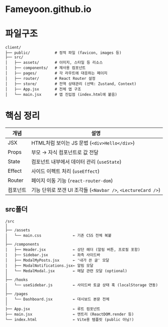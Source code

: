 # Fameyoon.github.io

# 파일구조
```plaintext
client/
├── public/           # 정적 파일 (favicon, images 등)
├── src/
│   ├── assets/       # 이미지, 스타일 등 리소스
│   ├── components/   # 재사용 컴포넌트
│   ├── pages/        # 각 라우트에 대응하는 페이지
│   ├── router/       # React Router 설정
│   ├── store/        # 전역 상태관리 (선택: Zustand, Context)
│   ├── App.jsx       # 전체 앱 구조
│   └── main.jsx      # 앱 진입점 (index.html에 붙음)
```

# 핵심 정리
| 개념     | 설명                                                 |
| ------ | -------------------------------------------------- |
| JSX    | HTML처럼 보이는 JS 문법 (`<div>Hello</div>`)              |
| Props  | 부모 → 자식 컴포넌트로 값 전달                                 |
| State  | 컴포넌트 내부에서 데이터 관리 (`useState`)                      |
| Effect | 사이드 이펙트 처리 (`useEffect`)                           |
| Router | 페이지 이동 기능 (`react-router-dom`)                     |
| 컴포넌트   | 기능 단위로 쪼갠 UI 조각들 (`<Navbar />`, `<LectureCard />`) |

## src폴더
```plaintext
/src
│
├── /assets
│   └── main.css              ← 기존 CSS 전체 복붙
│
├── /components
│   ├── Header.jsx            ← 상단 헤더 (알림 버튼, 프로필 포함)
│   ├── Sidebar.jsx           ← 좌측 사이드바
│   ├── ModalMyPosts.jsx      ← '내가 쓴 글' 모달
│   ├── ModalNotifications.jsx← 알림 모달
│   └── MedalModal.jsx        ← 메달 관련 모달 (optional)
│
├── /hooks
│   └── useSidebar.js         ← 사이드바 토글 상태 훅 (localStorage 연동)
│
├── /pages
│   └── Dashboard.jsx         ← 대시보드 본문 전체
│
├── App.jsx                   ← 루트 컴포넌트
├── main.jsx                  ← 엔트리 (ReactDOM.render 등)
└── index.html                ← Vite용 템플릿 (public 아님!)
```
